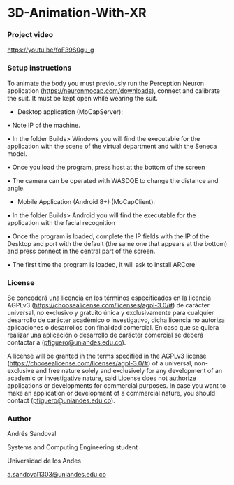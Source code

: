 # 3D-Animation-With-XR

### Project video

https://youtu.be/foF39S0gu_g


### Setup instructions

To animate the body you must previously run the Perception Neuron application (https://neuronmocap.com/downloads), connect and calibrate the suit. It must be kept open while wearing the suit.


- Desktop application (MoCapServer):


• Note IP of the machine.

• In the folder Builds> Windows you will find the executable for the application with the
scene of the virtual department and with the Seneca model.

• Once you load the program, press host at the bottom of the screen

• The camera can be operated with WASDQE to change the distance and angle.



- Mobile Application (Android 8+) (MoCapClient):

• In the folder Builds> Android you will find the executable for the application with the
facial recognition

• Once the program is loaded, complete the IP fields with the IP of the Desktop and port
with the default (the same one that appears at the bottom) and press connect
in the central part of the screen.

• The first time the program is loaded, it will ask to install ARCore


### License

Se concederá una licencia en los términos especificados en la licencia AGPLv3 (https://choosealicense.com/licenses/agpl-3.0/#) de carácter universal, no exclusivo y gratuito única y exclusivamente para cualquier desarrollo de carácter académico o investigativo, dicha licencia no autoriza aplicaciones o desarrollos con finalidad comercial.
En caso que se quiera realizar una aplicación o desarrollo de carácter comercial se deberá contactar a (pfiguero@uniandes.edu.co).

A license will be granted in the terms specified in the AGPLv3 license (https://choosealicense.com/licenses/agpl-3.0/#) of a universal, non-exclusive and free nature solely and exclusively for any development of an academic or investigative nature, said License does not authorize applications or developments for commercial purposes.
In case you want to make an application or development of a commercial nature, you should contact (pfiguero@uniandes.edu.co).


### Author

Andrés Sandoval

Systems and Computing Engineering student

Universidad de los Andes

a.sandoval1303@uniandes.edu.co

